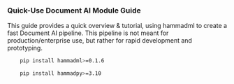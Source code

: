 
### Quick-Use Document AI Module Guide

This guide provides a quick overview & tutorial, using hammadml to create a fast Document AI pipeline. This pipeline is not meant for
production/enterprise use, but rather for rapid development and prototyping.

```zsh
    pip install hammadml>=0.1.6
```

```zsh
    pip install hammadpy>=3.10
```

